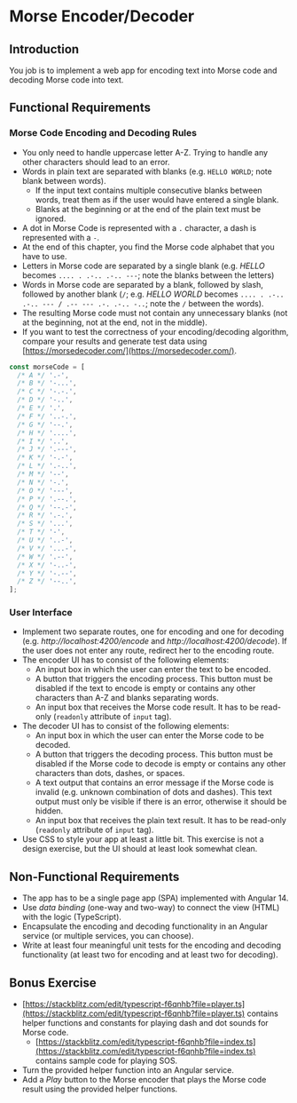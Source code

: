 # Morse Encoder/Decoder

## Introduction

You job is to implement a web app for encoding text into Morse code and decoding Morse code into text.

## Functional Requirements

### Morse Code Encoding and Decoding Rules

* You only need to handle uppercase letter A-Z. Trying to handle any other characters should lead to an error.
* Words in plain text are separated with blanks (e.g. `HELLO WORLD`; note blank between words).
  * If the input text contains multiple consecutive blanks between words, treat them as if the user would have entered a single blank.
  * Blanks at the beginning or at the end of the plain text must be ignored.
* A dot in Morse Code is represented with a `.` character, a dash is represented with a `-`.
* At the end of this chapter, you find the Morse code alphabet that you have to use.
* Letters in Morse code are separated by a single blank (e.g. *HELLO* becomes `.... . .-.. .-.. ---`; note the blanks between the letters)
* Words in Morse code are separated by a blank, followed by slash, followed by another blank (` / `; e.g. *HELLO WORLD* becomes `.... . .-.. .-.. --- / .-- --- .-. .-.. -..`; note the ` / ` between the words).
* The resulting Morse code must not contain any unnecessary blanks (not at the beginning, not at the end, not in the middle).
* If you want to test the correctness of your encoding/decoding algorithm, compare your results and generate test data using [https://morsedecoder.com/](https://morsedecoder.com/).

```js
const morseCode = [
  /* A */ '.-',
  /* B */ '-...',
  /* C */ '-.-.',
  /* D */ '-..',
  /* E */ '.',
  /* F */ '..-.',
  /* G */ '--.',
  /* H */ '....',
  /* I */ '..',
  /* J */ '.---',
  /* K */ '-.-',
  /* L */ '.-..',
  /* M */ '--',
  /* N */ '-.',
  /* O */ '---',
  /* P */ '.--.',
  /* Q */ '--.-',
  /* R */ '.-.',
  /* S */ '...',
  /* T */ '-',
  /* U */ '..-',
  /* V */ '...-',
  /* W */ '.--',
  /* X */ '-..-',
  /* Y */ '-.--',
  /* Z */ '--..',
];
```

### User Interface

* Implement two separate routes, one for encoding and one for decoding (e.g. *http://localhost:4200/encode* and *http://localhost:4200/decode*). If the user does not enter any route, redirect her to the encoding route.
* The encoder UI has to consist of the following elements:
  * An input box in which the user can enter the text to be encoded.
  * A button that triggers the encoding process. This button must be disabled if the text to encode is empty or contains any other characters than A-Z and blanks separating words.
  * An input box that receives the Morse code result. It has to be read-only (`readonly` attribute of `input` tag).
* The decoder UI has to consist of the following elements:
  * An input box in which the user can enter the Morse code to be decoded.
  * A button that triggers the decoding process. This button must be disabled if the Morse code to decode is empty or contains any other characters than dots, dashes, or spaces.
  * A text output that contains an error message if the Morse code is invalid (e.g. unknown combination of dots and dashes). This text output must only be visible if there is an error, otherwise it should be hidden.
  * An input box that receives the plain text result. It has to be read-only (`readonly` attribute of `input` tag).
* Use CSS to style your app at least a little bit. This exercise is not a design exercise, but the UI should at least look somewhat clean.

## Non-Functional Requirements

* The app has to be a single page app (SPA) implemented with Angular 14.
* Use *data binding* (one-way and two-way) to connect the view (HTML) with the logic (TypeScript).
* Encapsulate the encoding and decoding functionality in an Angular service (or multiple services, you can choose).
* Write at least four meaningful unit tests for the encoding and decoding functionality (at least two for encoding and at least two for decoding).

## Bonus Exercise

* [https://stackblitz.com/edit/typescript-f6qnhb?file=player.ts](https://stackblitz.com/edit/typescript-f6qnhb?file=player.ts) contains helper functions and constants for playing dash and dot sounds for Morse code.
  * [https://stackblitz.com/edit/typescript-f6qnhb?file=index.ts](https://stackblitz.com/edit/typescript-f6qnhb?file=index.ts) contains sample code for playing SOS.
* Turn the provided helper function into an Angular service.
* Add a *Play* button to the Morse encoder that plays the Morse code result using the provided helper functions.
